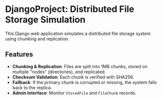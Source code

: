 # DjangoProject: Distributed File Storage Simulation

This Django web application simulates a distributed file storage system using chunking and replication.

## Features

- **Chunking & Replication**: Files are split into 1MB chunks, stored on multiple "nodes" (directories), and replicated.
- **Checksum Validation**: Each chunk is verified with SHA256.
- **Fallback**: If the primary chunk is corrupted or missing, the system falls back to the replica.
- **Admin Interface**: Monitor `StoredFile` and `FileChunk` records.
